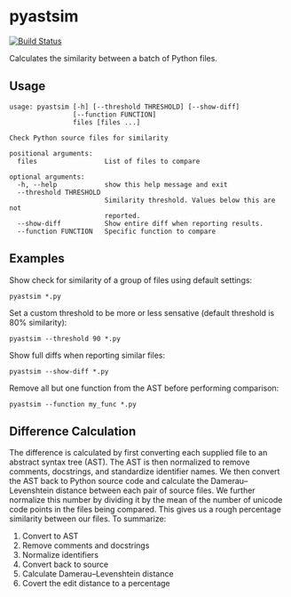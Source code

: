 pyastsim
========

[![Build Status](https://travis-ci.org/jncraton/pyastsim.svg?branch=master)](https://travis-ci.org/jncraton/pyastsim)

Calculates the similarity between a batch of Python files.

Usage
-----

```
usage: pyastsim [-h] [--threshold THRESHOLD] [--show-diff]
                [--function FUNCTION]
                files [files ...]

Check Python source files for similarity

positional arguments:
  files                 List of files to compare

optional arguments:
  -h, --help            show this help message and exit
  --threshold THRESHOLD
                        Similarity threshold. Values below this are not
                        reported.
  --show-diff           Show entire diff when reporting results.
  --function FUNCTION   Specific function to compare
```

Examples
--------

Show check for similarity of a group of files using default settings:

```
pyastsim *.py
```

Set a custom threshold to be more or less sensative (default threshold is 80% similarity):

```
pyastsim --threshold 90 *.py
```

Show full diffs when reporting similar files:

```
pyastsim --show-diff *.py
```

Remove all but one function from the AST before performing comparison:

```
pyastsim --function my_func *.py
```

Difference Calculation
----------------------

The difference is calculated by first converting each supplied file to an abstract syntax tree (AST). The AST is then normalized to remove comments, docstrings, and standardize identifier names. We then convert the AST back to Python source code and calculate the Damerau–Levenshtein distance between each pair of source files. We further normalize this number by dividing it by the mean of the number of unicode code points in the files being compared. This gives us a rough percentage similarity between our files. To summarize:

1. Convert to AST
2. Remove comments and docstrings
3. Normalize identifiers
4. Convert back to source
5. Calculate Damerau–Levenshtein distance
6. Covert the edit distance to a percentage